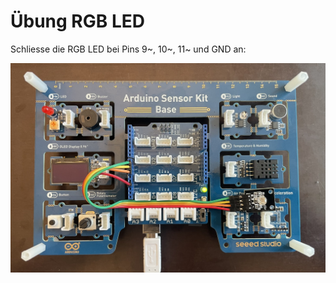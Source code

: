 # Übung RGB LED 

Schliesse die RGB LED bei Pins 9~, 10~, 11~ und GND an:

![RGB LED Anschliessen:](<RGB LED.jpg>)